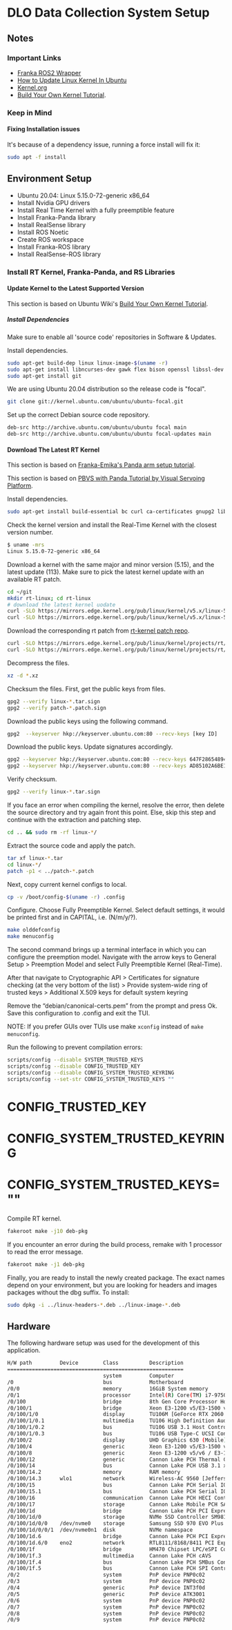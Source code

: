 # DLO Data Collection System Setup

## Notes

### Important Links

- [Franka ROS2 Wrapper](https://github.com/frankaemika/franka_ros2)
- [How to Update Linux Kernel In Ubuntu](https://phoenixnap.com/kb/how-to-update-kernel-ubuntu)
- [Kernel.org](https://www.kernel.org/)
- [Build Your Own Kernel Tutorial](https://wiki.ubuntu.com/Kernel/BuildYourOwnKernel).

### Keep in Mind

#### Fixing Installation issues

It's because of a dependency issue, running a force install will fix it:

```bash
sudo apt -f install
```

## Environment Setup

- Ubuntu 20.04: Linux 5.15.0-72-generic x86_64
- Install Nvidia GPU drivers
- Install Real Time Kernel with a fully preemptible feature
- Install Franka-Panda library
- Install RealSense library
- Install ROS Noetic
- Create ROS workspace
- Install Franka-ROS library
- Install RealSense-ROS library

### Install RT Kernel, Franka-Panda, and RS Libraries

#### Update Kernel to the Latest Supported Version

This section is based on Ubuntu Wiki's [Build Your Own Kernel Tutorial](https://wiki.ubuntu.com/Kernel/BuildYourOwnKernel).

##### Install Dependencies

Make sure to enable all 'source code' repositories in Software & Updates.

Install dependencies.

```bash
sudo apt-get build-dep linux linux-image-$(uname -r)
sudo apt-get install libncurses-dev gawk flex bison openssl libssl-dev dkms libelf-dev libudev-dev libpci-dev libiberty-dev autoconf llvm
sudo apt-get install git
```

We are using Ubuntu 20.04 distribution so the release code is "focal".

```bash
git clone git://kernel.ubuntu.com/ubuntu/ubuntu-focal.git
```

Set up the correct Debian source code repository.

```bash
deb-src http://archive.ubuntu.com/ubuntu/ubuntu focal main
deb-src http://archive.ubuntu.com/ubuntu/ubuntu focal-updates main
```

#### Download The Latest RT Kernel

This section is based on [Franka-Emika's Panda arm setup tutorial](https://frankaemika.github.io/docs/installation_linux.html#setting-up-the-real-time-kernel).

This section is based on [PBVS with Panda Tutorial by Visual Servoing Platform](https://visp-doc.inria.fr/doxygen/visp-daily/tutorial-franka-pbvs.html).

Install dependencies.

```bash
sudo apt-get install build-essential bc curl ca-certificates gnupg2 libssl-dev lsb-release libelf-dev bison flex dwarves zstd libncurses-dev
```

Check the kernel version and install the Real-Time Kernel with the closest version number.

```bash
$ uname -mrs
Linux 5.15.0-72-generic x86_64
```

Download a kernel with the same major and minor version (5.15), and the latest update (113). Make sure to pick the latest kernel update with an available RT patch.

```bash
cd ~/git
mkdir rt-linux; cd rt-linux
# download the latest kernel uodate
curl -SLO https://mirrors.edge.kernel.org/pub/linux/kernel/v5.x/linux-5.15.113.tar.xz
curl -SLO https://mirrors.edge.kernel.org/pub/linux/kernel/v5.x/linux-5.15.113.tar.sign
```

Download the corresponding rt patch from [rt-kernel patch repo](https://www.kernel.org/pub/linux/kernel/projects/rt/).

```bash
curl -SLO https://mirrors.edge.kernel.org/pub/linux/kernel/projects/rt/5.15/patch-5.15.113-rt64.patch.xz
curl -SLO https://mirrors.edge.kernel.org/pub/linux/kernel/projects/rt/5.15/patch-5.15.113-rt64.patch.sign

```

Decompress the files.

```bash
xz -d *.xz
```

Checksum the files. First, get the public keys from files.

```bash
gpg2 --verify linux-*.tar.sign
gpg2 --verify patch-*.patch.sign
```

Download the public keys using the following command.

```bash
gpg2  --keyserver hkp://keyserver.ubuntu.com:80 --recv-keys [key ID]
```

Download the public keys. Update signatures accordingly.

```bash
gpg2 --keyserver hkp://keyserver.ubuntu.com:80 --recv-keys 647F28654894E3BD457199BE38DBBDC86092693E
gpg2 --keyserver hkp://keyserver.ubuntu.com:80 --recv-keys AD85102A6BE1CDFE9BCA84F36CEF3D27CA5B141E
```

Verify checksum.

```bash
gpg2 --verify linux-*.tar.sign
```

If you face an error when compiling the kernel, resolve the error, then
delete the source directory and try again front this point. Else, skip this step
and continue with the extraction and patching step.

```bash
cd .. && sudo rm -rf linux-*/
```

Extract the source code and apply the patch.

```bash
tar xf linux-*.tar
cd linux-*/
patch -p1 < ../patch-*.patch
```

Next, copy current kernel configs to local.

```bash
cp -v /boot/config-$(uname -r) .config
```

Configure. Choose Fully Preemptible Kernel. Select default settings, it would
be printed first and in CAPITAL, i.e. (N/m/y/?).

```bash
make olddefconfig
make menuconfig
```

The second command brings up a terminal interface in which you can configure the preemption model. Navigate with the arrow keys to General Setup > Preemption Model and select Fully Preemptible Kernel (Real-Time).

After that navigate to Cryptographic API > Certificates for signature checking (at the very bottom of the list) > Provide system-wide ring of trusted keys > Additional X.509 keys for default system keyring

Remove the “debian/canonical-certs.pem” from the prompt and press Ok. Save this configuration to .config and exit the TUI.

NOTE: If you prefer GUIs over TUIs use make `xconfig` instead of `make menuconfig`.

Run the following to prevent compilation errors:

```bash
scripts/config --disable SYSTEM_TRUSTED_KEYS
scripts/config --disable CONFIG_TRUSTED_KEY
scripts/config --disable CONFIG_SYSTEM_TRUSTED_KEYRING
scripts/config --set-str CONFIG_SYSTEM_TRUSTED_KEYS ""
```

# CONFIG_TRUSTED_KEY

# CONFIG_SYSTEM_TRUSTED_KEYRING

# CONFIG_SYSTEM_TRUSTED_KEYS=""

Compile RT kernel.

```bash
fakeroot make -j10 deb-pkg
```

If you encounter an error during the build process, remake with 1 processor to
read the error message.

```bash
fakeroot make -j1 deb-pkg
```

Finally, you are ready to install the newly created package. The exact names depend on your environment, but you are looking for headers and images packages without the dbg suffix. To install:

```bash
sudo dpkg -i ../linux-headers-*.deb ../linux-image-*.deb
```

## Hardware

The following hardware setup was used for the development of this application.

```bash
H/W path         Device        Class          Description
=========================================================
                               system         Computer
/0                             bus            Motherboard
/0/0                           memory         16GiB System memory
/0/1                           processor      Intel(R) Core(TM) i7-9750H CPU @ 2.60GHz
/0/100                         bridge         8th Gen Core Processor Host Bridge/DRAM Registers
/0/100/1                       bridge         Xeon E3-1200 v5/E3-1500 v5/6th Gen Core Processor PCIe
/0/100/1/0                     display        TU106M [GeForce RTX 2060 Mobile]
/0/100/1/0.1                   multimedia     TU106 High Definition Audio Controller
/0/100/1/0.2                   bus            TU106 USB 3.1 Host Controller
/0/100/1/0.3                   bus            TU106 USB Type-C UCSI Controller
/0/100/2                       display        UHD Graphics 630 (Mobile)
/0/100/4                       generic        Xeon E3-1200 v5/E3-1500 v5/6th Gen Core Processor Therm
/0/100/8                       generic        Xeon E3-1200 v5/v6 / E3-1500 v5 / 6th/7th/8th Gen Core
/0/100/12                      generic        Cannon Lake PCH Thermal Controller
/0/100/14                      bus            Cannon Lake PCH USB 3.1 xHCI Host Controller
/0/100/14.2                    memory         RAM memory
/0/100/14.3      wlo1          network        Wireless-AC 9560 [Jefferson Peak]
/0/100/15                      bus            Cannon Lake PCH Serial IO I2C Controller #0
/0/100/15.1                    bus            Cannon Lake PCH Serial IO I2C Controller #1
/0/100/16                      communication  Cannon Lake PCH HECI Controller
/0/100/17                      storage        Cannon Lake Mobile PCH SATA AHCI Controller
/0/100/1d                      bridge         Cannon Lake PCH PCI Express Root Port #9
/0/100/1d/0                    storage        NVMe SSD Controller SM981/PM981/PM983
/0/100/1d/0/0    /dev/nvme0    storage        Samsung SSD 970 EVO Plus 2TB
/0/100/1d/0/0/1  /dev/nvme0n1  disk           NVMe namespace
/0/100/1d.6                    bridge         Cannon Lake PCH PCI Express Root Port #15
/0/100/1d.6/0    eno2          network        RTL8111/8168/8411 PCI Express Gigabit Ethernet Controll
/0/100/1f                      bridge         HM470 Chipset LPC/eSPI Controller
/0/100/1f.3                    multimedia     Cannon Lake PCH cAVS
/0/100/1f.4                    bus            Cannon Lake PCH SMBus Controller
/0/100/1f.5                    bus            Cannon Lake PCH SPI Controller
/0/2                           system         PnP device PNP0c02
/0/3                           system         PnP device PNP0c02
/0/4                           generic        PnP device INT3f0d
/0/5                           generic        PnP device ATK3001
/0/6                           system         PnP device PNP0c02
/0/7                           system         PnP device PNP0c02
/0/8                           system         PnP device PNP0c02
/0/9                           system         PnP device PNP0c02
```
